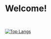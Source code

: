 
<h1>Welcome!</h1>
<br>

[![Top Langs](https://github-readme-stats.vercel.app/api/top-langs/?username=nhkiiim&layout=compact)](https://github.com/anuraghazra/github-readme-stats)
